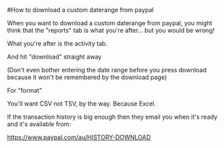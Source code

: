 #How to download a custom daterange from paypal

When you want to download a custom daterange from paypal, you might think that the "reports" tab is what you're after... but you would be wrong!

What you're after is the activity tab. 

And hit "download" straight away

(Don't even bother entering the date range before you press download because it won't be remembered by the download page)

For "format"

You'll want CSV not TSV, by the way. Because Excel.



If the transaction history is big enough then they email you when it's ready and it's available from:


https://www.paypal.com/au/HISTORY-DOWNLOAD

